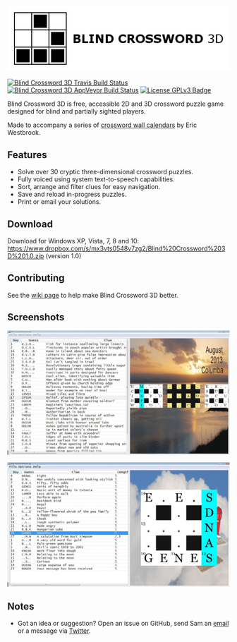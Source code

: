 [![Blind Crossword 3D Logo](https://github.com/Tw1ddle/Blind-Crossword-3D/blob/master/screenshots/logo.png?raw=true "Blind Crossword 3D logo")](https://www.samcodes.co.uk/)

[![Blind Crossword 3D Travis Build Status](https://img.shields.io/travis/Tw1ddle/Blind-Crossword-3D.svg?style=flat-square)](https://travis-ci.org/Tw1ddle/Blind-Crossword-3D)
[![Blind Crossword 3D AppVeyor Build Status](https://ci.appveyor.com/api/projects/status/TODO?svg=true)](https://ci.appveyor.com/project/Tw1ddle/Blind-Crossword-3D)
[![License GPLv3 Badge](https://img.shields.io/badge/License-GPL%20v3-blue.svg?style=flat-square)](https://github.com/Tw1ddle/Blind-Crossword-3D/blob/master/LICENSE)

Blind Crossword 3D is free, accessible 2D and 3D crossword puzzle game designed for blind and partially sighted players.

Made to accompany a series of [crossword wall calendars](http://www.calendarpuzzles.co.uk/) by Eric Westbrook.

## Features
 * Solve over 30 cryptic three-dimensional crossword puzzles.
 * Fully voiced using system text-to-speech capabilities.
 * Sort, arrange and filter clues for easy navigation.
 * Save and reload in-progress puzzles.
 * Print or email your solutions.

## Download

Download for Windows XP, Vista, 7, 8 and 10: https://www.dropbox.com/s/mx3vts0548v7zg2/Blind%20Crossword%203D%201.0.zip (version 1.0)

## Contributing

See the [wiki page](https://github.com/Tw1ddle/Blind-Crossword-3D/wiki) to help make Blind Crossword 3D better.

## Screenshots

![Blind Crossword 3D Screenshot One - Multiple Grids and Clues Shown](https://github.com/Tw1ddle/Blind-Crossword-3D/blob/master/screenshots/windows-blind-crossword-3d-puzzle.png?raw=true)

![Blind Crossword 3D Screenshot Two - Single Grid and Clues Shown](https://github.com/Tw1ddle/Blind-Crossword-3D/blob/master/screenshots/windows-blind-crossword-3d-puzzle-2.png?raw=true)

## Notes
 * Got an idea or suggestion? Open an issue on GitHub, send Sam an [email](https://samcodes.co.uk/contact/) or a message via [Twitter](https://twitter.com/Sam_Twidale).
